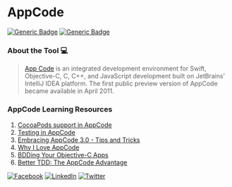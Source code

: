 # AppCode
[![Generic Badge](https://img.shields.io/badge/JetBrains_Tools-maroon.svg)](https://www.jetbrains.com)
[![Generic Badge](https://img.shields.io/badge/CodeOps.Tech-maroon.svg)](https://codeops.tech)

### About the Tool :computer:

>  [App Code](https://www.jetbrains.com/objc) is an integrated development environment for Swift, Objective-C, C, C++, and JavaScript development built on JetBrains’ IntelliJ IDEA platform. The first public preview version of AppCode became available in April 2011. 

### AppCode Learning Resources
1. [CocoaPods support in AppCode](https://www.youtube.com/watch?v=W-dujzFOqDQ&list=PLQ176FUIyIUbgRx3HIRKFgHHkapFWv9Tf&index=2&t=3s)
2. [Testing in AppCode](https://www.youtube.com/watch?v=DXvx6xNG_jc&list=PLQ176FUIyIUbgRx3HIRKFgHHkapFWv9Tf&index=2)
3. [Embracing AppCode 3.0 - Tips and Tricks](https://www.youtube.com/watch?v=Poe3Rwdkl_E&list=PLQ176FUIyIUbgRx3HIRKFgHHkapFWv9Tf&index=9)
4. [Why I Love AppCode](https://www.youtube.com/watch?v=jKBmOJ5Unhc&list=PLQ176FUIyIUbgRx3HIRKFgHHkapFWv9Tf&index=10)
5. [BDDing Your Objective-C Apps](https://www.youtube.com/watch?v=LXBNl-6FK1s&list=PLQ176FUIyIUbgRx3HIRKFgHHkapFWv9Tf&index=11)
6. [Better TDD: The AppCode Advantage](https://www.youtube.com/watch?v=GtKiLWIRaqQ&list=PLQ176FUIyIUbgRx3HIRKFgHHkapFWv9Tf&index=13)


[![Facebook](https://img.shields.io/static/v1.svg?label=follow&message=@CodeOpsTech&color=9cf&logo=facebook&style=flat&logoColor=white&colorA=informational)](https://www.facebook.com/CodeOpsTech) [![LinkedIn](https://img.shields.io/static/v1.svg?label=connect&message=@CodeOpsTech&color=9cf&logo=linkedin&style=flat&logoColor=white&colorA=blue)](https://www.linkedin.com/in/smilegupta/) [![Twitter](https://img.shields.io/static/v1.svg?label=connect&message=@CodeOpsTech&color=grey&logo=twitter&style=flat&logoColor=white&colorA=critical)](https://twitter.com/CodeOpsTech)
